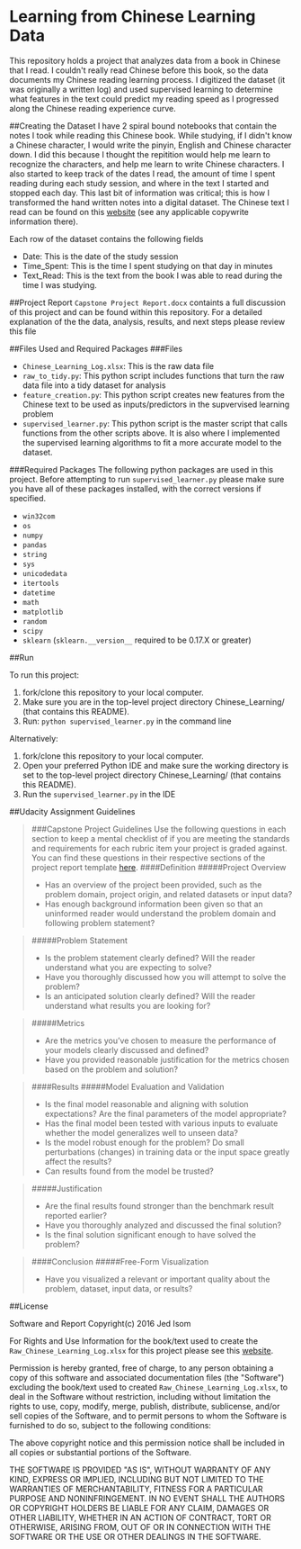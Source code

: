 
# Learning from Chinese Learning Data

This repository holds a project that analyzes data from a book in Chinese that I read.  I couldn't really read Chinese before this book, so the data documents my Chinese reading learning process.  I digitized the dataset (it was originally a written log) and used supervised learning to determine what features in the text could predict my reading speed as I progressed along the Chinese reading experience curve.

##Creating the Dataset
I have 2 spiral bound notebooks that contain the notes I took while reading this Chinese book.  While studying, if I didn't know a Chinese character, I would write the pinyin, English and Chinese character down.  I did this because I thought the repitition would help me learn to recognize the characters, and help me learn to write Chinese characters.  I also started to keep track of the dates I read, the amount of time I spent reading during each study session, and where in the text I started and stopped each day.  This last bit of information was critical; this is how I transformed the hand written notes into a digital dataset.  The Chinese text I read can be found on this [website](https://www.lds.org/scriptures/bofm?lang=zho) (see any applicable copywrite information there).  

Each row of the dataset contains the following fields
- Date: This is the date of the study session
- Time_Spent: This is the time I spent studying on that day in minutes
- Text_Read: This is the text from the book I was able to read during the time I was studying.

##Project Report
`Capstone Project Report.docx` containts a full discussion of this project and can be found within this repository.  For a detailed explanation of the the data, analysis, results, and next steps please review this file

##Files Used and Required Packages
###Files
- `Chinese_Learning_Log.xlsx`: This is the raw data file
- `raw_to_tidy.py`: This python script includes functions that turn the raw data file into a tidy dataset for analysis
- `feature_creation.py`: This python script creates new features from the Chinese text to be used as inputs/predictors in the supvervised learning problem
- `supervised_learner.py`: This python script is the master script that calls functions from the other scripts above.  It is also where I implemented the supervised learning algorithms to fit a more accurate model to the dataset.

###Required Packages
The following python packages are used in this project.  Before attempting to run `supervised_learner.py` please make sure you have all of these packages installed, with the correct versions if specified.
- `win32com`
- `os`
- `numpy`
- `pandas`
- `string`
- `sys`
- `unicodedata`
- `itertools`
- `datetime`
- `math`
- `matplotlib`
- `random`
- `scipy`
- `sklearn` (`sklearn.__version__` required to be 0.17.X or greater)

##Run

To run this project: 

1. fork/clone this repository to your local computer.  
2. Make sure you are in the top-level project directory Chinese_Learning/ (that contains this README). 
3. Run: `python supervised_learner.py` in the command line
 
Alternatively:
1. fork/clone this repository to your local computer.  
2. Open your preferred Python IDE and make sure the working directory is set to the top-level project directory Chinese_Learning/ (that contains this README).
3. Run the `supervised_learner.py` in the IDE

##Udacity Assignment Guidelines
>###Capstone Project Guidelines
>Use the following questions in each section to keep a mental checklist of if you are meeting the standards and requirements for each rubric item your project is graded against. You can find these questions in their respective sections of the project report template [here](https://docs.google.com/document/d/1B-vEOscvfqctGEMHTFDS9Nw7aqcE2iuwPRfp0jK8nf4/pub?embedded=true).
>####Definition
>#####Project Overview
>- Has an overview of the project been provided, such as the problem domain, project origin, and related datasets or input data?
>- Has enough background information been given so that an uninformed reader would understand the problem domain and following problem statement?

>#####Problem Statement
>- Is the problem statement clearly defined? Will the reader understand what you are expecting to solve?
>- Have you thoroughly discussed how you will attempt to solve the problem?
>- Is an anticipated solution clearly defined? Will the reader understand what results you are looking for?

>#####Metrics
>- Are the metrics you’ve chosen to measure the performance of your models clearly discussed and defined?
>- Have you provided reasonable justification for the metrics chosen based on the problem and solution?

>####Results
>#####Model Evaluation and Validation
>- Is the final model reasonable and aligning with solution expectations? Are the final parameters of the model appropriate?
>- Has the final model been tested with various inputs to evaluate whether the model generalizes well to unseen data?
>- Is the model robust enough for the problem? Do small perturbations (changes) in training data or the input space greatly affect the results?
>- Can results found from the model be trusted?

>#####Justification
>- Are the final results found stronger than the benchmark result reported earlier?
>- Have you thoroughly analyzed and discussed the final solution?
>- Is the final solution significant enough to have solved the problem?

>####Conclusion
>#####Free-Form Visualization
>- Have you visualized a relevant or important quality about the problem, dataset, input data, or results?

##License

Software and Report Copyright(c) 2016 Jed Isom

For Rights and Use Information for the book/text used to create the 
`Raw_Chinese_Learning_Log.xlsx` for this project please see this [website](https://www.lds.org/legal/terms?lang=eng&_r=1).

Permission is hereby granted, free of charge, to any person obtaining a copy
of this software and associated documentation files (the "Software") excluding the 
book/text used to created `Raw_Chinese_Learning_Log.xlsx`, to deal
in the Software without restriction, including without limitation the rights
to use, copy, modify, merge, publish, distribute, sublicense, and/or sell
copies of the Software, and to permit persons to whom the Software is
furnished to do so, subject to the following conditions:

The above copyright notice and this permission notice shall be included in all
copies or substantial portions of the Software.

THE SOFTWARE IS PROVIDED "AS IS", WITHOUT WARRANTY OF ANY KIND, EXPRESS OR
IMPLIED, INCLUDING BUT NOT LIMITED TO THE WARRANTIES OF MERCHANTABILITY,
FITNESS FOR A PARTICULAR PURPOSE AND NONINFRINGEMENT. IN NO EVENT SHALL THE
AUTHORS OR COPYRIGHT HOLDERS BE LIABLE FOR ANY CLAIM, DAMAGES OR OTHER
LIABILITY, WHETHER IN AN ACTION OF CONTRACT, TORT OR OTHERWISE, ARISING FROM,
OUT OF OR IN CONNECTION WITH THE SOFTWARE OR THE USE OR OTHER DEALINGS IN THE
SOFTWARE.
